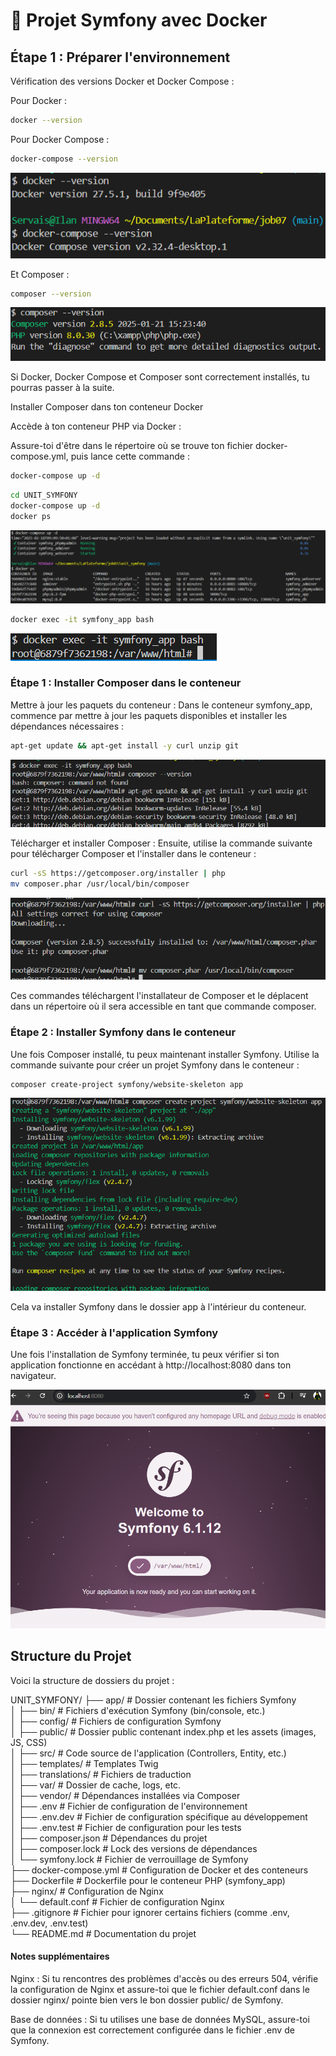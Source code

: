 # 🎼 Projet Symfony avec Docker

## Étape 1 : Préparer l'environnement

Vérification des versions Docker et Docker Compose :

Pour Docker :

```bash
docker --version
```
Pour Docker Compose :

```bash
docker-compose --version
```
![--version](/Job07/UNIT_SYMFONY/image/--version.png)

Et Composer :
```bash
composer --version
```
![--version](/Job07/UNIT_SYMFONY/image/composer.png)

Si Docker, Docker Compose et Composer sont correctement installés, tu pourras passer à la suite.

Installer Composer dans ton conteneur Docker

Accède à ton conteneur PHP via Docker :

Assure-toi d'être dans le répertoire où se trouve ton fichier docker-compose.yml, puis lance cette commande :

```bash
docker-compose up -d
```

```bash
cd UNIT_SYMFONY
docker-compose up -d
docker ps
```
![docker-compose up -d](/Job07/UNIT_SYMFONY/image/docker-compose.png)

```bash
docker exec -it symfony_app bash
```

![docker exec](/Job07/UNIT_SYMFONY/image/image3.png)

### Étape 1 : Installer Composer dans le conteneur

Mettre à jour les paquets du conteneur : Dans le conteneur symfony_app, commence par mettre à jour les paquets disponibles et installer les dépendances nécessaires :

```bash
apt-get update && apt-get install -y curl unzip git
```
![apt-get update && apt-get install](/Job07/UNIT_SYMFONY/image/image4.png)

Télécharger et installer Composer : Ensuite, utilise la commande suivante pour télécharger Composer et l'installer dans le conteneur :

```bash
curl -sS https://getcomposer.org/installer | php
mv composer.phar /usr/local/bin/composer
```
![curl -sS](/Job07/UNIT_SYMFONY/image/image5.png)

Ces commandes téléchargent l'installateur de Composer et le déplacent dans un répertoire où il sera accessible en tant que commande composer.

### Étape 2 : Installer Symfony dans le conteneur

Une fois Composer installé, tu peux maintenant installer Symfony. Utilise la commande suivante pour créer un projet Symfony dans le conteneur :

```bash
composer create-project symfony/website-skeleton app
```
![composer create-project](/Job07/UNIT_SYMFONY/image/image6.png)

Cela va installer Symfony dans le dossier app à l'intérieur du conteneur.

### Étape 3 : Accéder à l'application Symfony

Une fois l'installation de Symfony terminée, tu peux vérifier si ton application fonctionne en accédant à http://localhost:8080 dans ton navigateur.

![homepage Symfony](/Job07/UNIT_SYMFONY/image/image7.png)

## Structure du Projet

Voici la structure de dossiers du projet :

UNIT_SYMFONY/
├── app/                      # Dossier contenant les fichiers Symfony  
│   ├── bin/                  # Fichiers d'exécution Symfony (bin/console, etc.)  
│   ├── config/               # Fichiers de configuration Symfony  
│   ├── public/               # Dossier public contenant index.php et les assets (images, JS, CSS)  
│   ├── src/                  # Code source de l'application (Controllers, Entity, etc.)  
│   ├── templates/            # Templates Twig  
│   ├── translations/         # Fichiers de traduction  
│   ├── var/                  # Dossier de cache, logs, etc.  
│   ├── vendor/               # Dépendances installées via Composer  
│   ├── .env                  # Fichier de configuration de l'environnement  
│   ├── .env.dev              # Fichier de configuration spécifique au développement  
│   ├── .env.test             # Fichier de configuration pour les tests  
│   ├── composer.json         # Dépendances du projet  
│   ├── composer.lock         # Lock des versions de dépendances  
│   └── symfony.lock          # Fichier de verrouillage de Symfony  
├── docker-compose.yml        # Configuration de Docker et des conteneurs  
├── Dockerfile                # Dockerfile pour le conteneur PHP (symfony_app)  
├── nginx/                    # Configuration de Nginx  
│   └── default.conf          # Fichier de configuration Nginx  
├── .gitignore                # Fichier pour ignorer certains fichiers (comme .env, .env.dev, .env.test)  
└── README.md                 # Documentation du projet  

#### Notes supplémentaires

Nginx : Si tu rencontres des problèmes d'accès ou des erreurs 504, vérifie la configuration de Nginx et assure-toi que le fichier default.conf dans le dossier nginx/ pointe bien vers le bon dossier public/ de Symfony.

Base de données : Si tu utilises une base de données MySQL, assure-toi que la connexion est correctement configurée dans le fichier .env de Symfony.
